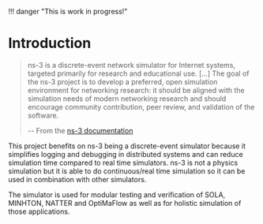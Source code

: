 !!! danger "This is work in progress!"

# Introduction

> ns-3 is a discrete-event network simulator for Internet systems, targeted primarily for research and educational use. [...] The goal of the ns-3 project is to develop a preferred, open simulation environment for networking research: it should be aligned with the simulation needs of modern networking research and should encourage community contribution, peer review, and validation of the software.
>
> -- From the [ns-3 documentation](https://www.nsnam.org/about/)

This project benefits on ns-3 being a discrete-event simulator because it simplifies logging and debugging in distributed systems and can reduce simulation time compared to real time simulators.
ns-3 is not a physics simulation but it is able to do continuous/real time simulation so it can be used in combination with other simulators.

The simulator is used for modular testing and verification of SOLA, MINHTON, NATTER and OptiMaFlow as well as for holistic simulation of those applications.
